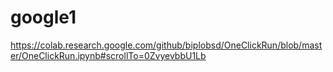 # google1
https://colab.research.google.com/github/biplobsd/OneClickRun/blob/master/OneClickRun.ipynb#scrollTo=0ZvyevbbU1Lb
